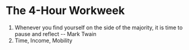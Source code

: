 # The 4-Hour Workweek

1. Whenever you find yourself on the side of the majority, it is time to pause and reflect -- Mark Twain
2. Time, Income, Mobility
